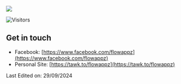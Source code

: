 ![](https://app.flowappz.com/logo-dark.svg)

![Visitors](https://visitor-badge.laobi.icu/badge?page_id=flowappz..github)


## Get in touch

- Facebook: [https://www.facebook.com/flowappz](https://www.facebook.com/flowappz)
- Personal Site: [https://tawk.to/flowappz](https://tawk.to/flowappz)

Last Edited on: 29/09/2024

